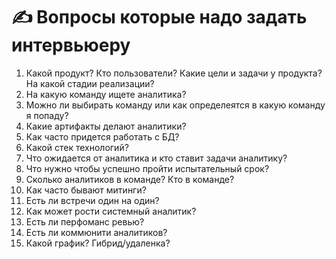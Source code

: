 # ✍ Вопросы которые надо задать интервьюеру

1. Какой продукт? Кто пользователи? Какие цели и задачи у продукта? На какой стадии реализации?&#x20;
2. На какую команду ищете аналитика?&#x20;
3. Можно ли выбирать команду или как определеятся в какую команду я попаду?
4. Какие артифакты делают аналитики?
5. Как часто придется работать с БД?
6. Какой стек технологий?
7. Что ожидается от аналитика и кто ставит задачи аналитику?
8. Что нужно чтобы успешно пройти испытательный срок?
9. Сколько аналитиков в команде? Кто в команде?
10. Как часто бывают митинги?
11. Есть ли встречи один на один?
12. Как может рости системный аналитик?&#x20;
13. Есть ли перфоманс ревью?
14. Есть ли коммюнити аналитиков?
15. Какой график? Гибрид/удаленка?
